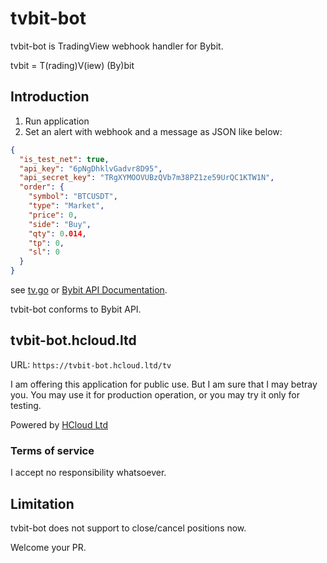 tvbit-bot
============

tvbit-bot is TradingView webhook handler for Bybit.

tvbit = T(rading)V(iew) (By)bit

Introduction
-------------

1. Run application
2. Set an alert with webhook and a message as JSON like below:

```json
{
  "is_test_net": true,
  "api_key": "6pNgDhklvGadvr8D95",
  "api_secret_key": "TRgXYMOOVUBzQVb7m38PZ1ze59UrQC1KTW1N",
  "order": {
    "symbol": "BTCUSDT",
    "type": "Market",
    "price": 0,
    "side": "Buy",
    "qty": 0.014,
    "tp": 0,
    "sl": 0
  }
}
```

see [tv.go](pkg/domain/tv.go) or [Bybit API Documentation](https://bybit-exchange.github.io/docs/linear/#:~:text=Transaction%20timestamp-,order,-How%20to%20Subscribe).

tvbit-bot conforms to Bybit API.

tvbit-bot.hcloud.ltd
--------------------

URL: `https://tvbit-bot.hcloud.ltd/tv`

I am offering this application for public use.
But I am sure that I may betray you. You may use it for production operation, or you may try it only for testing.

Powered by [HCloud Ltd](https://hcloud.ltd)

### Terms of service

I accept no responsibility whatsoever.

Limitation
----------

tvbit-bot does not support to close/cancel positions now.

Welcome your PR.